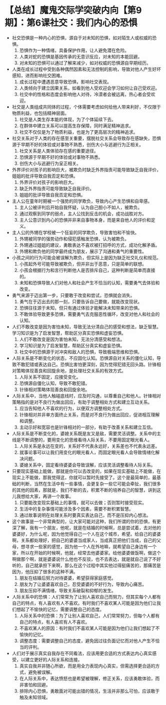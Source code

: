 # 【总结】魔鬼交际学突破内向【第9期】：第6课社交：我们内心的恐惧

-   社交恐惧是一种内心的恐惧，源自于对未知的恐惧，如对陌生人或权威的恐惧。
    1.  恐惧作为一种情绪，具备保护作用，让人避免潜在危险。
    2.  人类对蛇的恐惧是基因传承的无意识反应，对未知的本能回避。
    3.  对未知的恐惧可以通过了解来减少，如对权威的恐惧源自早期经历。
-   人类在成长过程中受到各种偶然因素和无法控制的影响，导致对他人产生好坏感知，进而影响社交困难。
    1.  成长过程中遭遇恶意导致恐惧，影响社交表现。
    2.  人类倾向于建立因果关系，如看到他人受欢迎会学习如何让自己受欢迎。
    3.  社交中的性格和态度会影响他人对待，冷漠者会被远离，热心者会受欢迎。
-   社交是人类组成共同体的过程，个体需要考虑如何给他人带来利好，不仅限于物质利益，也包括精神层面。
    1.  社交是人类生存本能的体现，为了个体延续下去。
    2.  在群体中建立关系可以提高生存保障，同时满足精神追求。
    3.  社交不仅仅是为了物质利益，也是为了更高层次的精神追求。
-   社交关系对于人类的存在感至关重要，摆脱社交关系会导致存在感缺失，恐惧源于早期不好的体验或对事物不熟悉，创伤大小与逃避行为正相关。
    1.  社交关系是人类体验存在感的重要途径。
    2.  恐惧源于早期不好的体验或对事物不熟悉。
    3.  创伤大小与逃避行为呈正相关。
-   外界评价对孩子的影响巨大，被欺负时缺乏外界指责可能导致缺乏自我评价，姐姐的批评导致自我否定和恐惧。
    1.  外界评价对孩子的影响巨大。
    2.  缺乏外界指责可能导致缺乏自我评价。
    3.  姐姐的批评导致自我否定和恐惧。
-   主人公在童年时期被一个强势的同学欺负，导致内心产生恐惧和自卑感。
    1.  主人公被评判后开始自我怀疑，认为自己胆小不如人，被欺负。
    2.  通过观察到同学的弱点，主人公找到反击的机会，成功战胜对方。
    3.  主人公意识到内心的恐惧并非来自事物本身，而是来自他人的评价和定义。
-   主人公的外甥在学校被一个狂妄的同学欺负，导致害怕和不愉快。
    1.  外甥被同学的强势动作和侵犯感触发恐惧，认为被欺负。
    2.  外甥通过姐姐的建议，勇敢表达不喜欢被打招呼的方式，成功化解矛盾。
    3.  外甥和欺负他的同学最终成为朋友，展示了沟通和勇气的重要性。
-   小孩之间的行为可能会被误解为欺负，但实际上是因为缺乏社交礼仪和规范。
    1.  小孩起外号可能导致被欺负，但并非出于恶意，只是简单的联想。
    2.  小孩会根据行为和言行判断他人是否排斥自己，这种判断是简单而直接的。
    3.  未知和恐惧导致人们对他人和社会产生不恰当的认知，需要勇气去体验和改变。
-   勇气来源于迈出第一步，只要敢于改变和尝试，恐惧就会消失。
    1.  勇气在于迈出去的那一刻，只要告诉自己要做，就能改变现状。
    2.  恐惧往往源于未知，但只有通过体验才能解决未知带来的恐惧。
    3.  不敢体验导致更多恐惧，需要勇气去克服恶性循环，改变对他人和社会的认知。
-   人们不敢改变是因为害怕未知，导致无法分清自己的感受和想法，缺乏智慧。学习知识是为了启发智慧，帮助区分真实恐惧和虚妄恐惧。
    1.  人们不敢改变是因为害怕未知，无法分清感受和想法。
    2.  学习知识是为了启发智慧，帮助区分真实和虚妄恐惧。
    3.  社交中的恐惧源于对冲突和敌人的恐惧，导致极端思维和恐惧。
-   人际关系是不断变化的状态，不应固化认知。恐惧源自对关系的僵化认知，导致不敢犯错或表达自己。恐惧比害怕更深刻，因为觉得犯错无回头路。针锋相对策略体现善良和回旋余地，是处理社交关系的有效方式。
    1.  人际关系不固定，应接受变化。
    2.  恐惧源自僵化认知，导致不敢犯错。
    3.  针锋相对策略体现善良和回旋余地。
-   人际关系中，当他人触碰底线时，应及时沟通，以尊重自己和他人。针锋相对策略指的是对不良行为做出回应，有助于调整相处方式和建立互动关系。
    1.  应当告知他人不喜欢的行为，以便双方调整相处方式。
    2.  针锋相对并非单方面终止关系，而是对不良行为做出回应，促进相互理解和调整。
    3.  主动示好和宽容也是针锋相对的一部分，有助于改善关系和建立互信。
-   人际关系是不断变化的，婆媳关系既是友又是敌，需要灵活调整。关系中的主线是不断调整的，要用变化的思维看待人际关系，不要用固定眼光看人。
    1.  人际关系是永远在变的，关系好不代表永远好，关系差也不代表永远差。
    2.  就事论事可以让我们用变化的眼光看人，而固定眼光看人会导致情绪化解决问题。
    3.  婆媳关系中，固定看待婆婆会导致误解，应该灵活调整看待人际关系。
-   只要现实基础上能做，那就是你可以去改变的，如果在现实基础上不能做，在现实上不能做，那我觉得这，你就可以暂时先接受了。这个是最简单的，最基础的判断，当然在生活中有一些事情，会更复杂一些它可能会牵扯，我们很多的其他的因素，那就是，我们不断的去，积累不断的培养自己的智慧，讲到这儿我想给大家，再讲一个故事。
    1.  只要能改变现实基础上的事情，就可以去做；否则暂时接受现实。
    2.  生活中的复杂事情可能涉及多个因素，需要不断积累智慧。
    3.  通过故事说明在处理关系时要真实表达自己，而不是压抑内心想法。
-   这个故事是一个非常典型的，让大家可能对这种，我们所谓的你的恐惧，有更深了解，我有一个朋友，他呢，就是在结婚的时候啊，总是尝试着，去对他的婆婆好，为什么呢，因为他觉得自己一个人在这个城市，希望。给自己的婆婆啊，关系都处理好，把自己的婆婆当成家人，当成真正把他们当成，自己的父母，想寻求一些家的感觉，因为他一个人在外地嘛，就希望自己身边有一个家，所以在开始的时候啊，他就，经常去他婆婆家。给他婆婆做饭啊，做这个啊做那个啊，就是婆婆说什么他也不反驳，也不去表达，就是就自己说了不好听的，自己就承担下来啊，那么在这个过程中其实他过得挺痛苦的，那痛苦是因为，他压抑了很多的这种不满。
    1.  朋友在结婚后努力对待婆婆，希望获得家庭感觉。
    2.  朋友为了让婆婆喜欢自己，忍受婆婆的不好行为，导致内心痛苦。
    3.  朋友压抑不满情绪，导致关系破裂和抑郁的发生。
-   人际关系中的恐惧：人们常常为了让别人喜欢自己而努力，但其实每个人都有自己的特点，有人喜欢有人不喜欢。有时我们不喜欢某人可能是因为他们让我们想起了不愉快的记忆，需要调整自己的态度。
    1.  人际关系中的恐惧：为了让别人喜欢自己，人们常常努力，但每个人都有自己的特点，有人喜欢有人不喜欢。
    2.  不喜欢某人的原因：有时我们不喜欢某人可能是因为他们让我们想起了不愉快的记忆。
    3.  调整态度：需要调整自己的态度，避免因过往负面记忆而对他人产生不恰当的评判。
-   人们对于展示真实自我存在不同看法，应该用更合适的方式表达内心真实感受，以建立更好的人际关系和连接。
    1.  真实自我并非随心所欲，而是用全力表现内心真实，但需选择更合适的方式，避免被误解。
    2.  在人际关系中，表达愤怒也是希望被理解，修正关系，应该勇敢体验，而非害怕和回避。
    3.  排除内心恐惧，勇敢面对可能出错的情况，生活并非那么可怕，应该敢于触及未知领域。